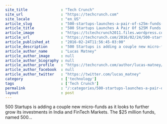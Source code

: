 ```yaml
---
site_title               : "Tech Crunch"
site_url                 : "https://techcrunch.com"
site_locale              : "en_US"
article_slug             : "500-startups-launches-a-pair-of-s25m-funds-focused-on-india-fintech"
article_title            : "500 Startups Launches A Pair Of $25M Funds Focused On India, FinTech"
article_image            : "https://tctechcrunch2011.files.wordpress.com/2015/11/money-in-india.jpg?w=764&h=400&crop=1"
article_url              : "https://techcrunch.com/2016/02/24/500-startups-launches-a-pair-of-25m-funds-focused-on-india-fintech/"
article_published_at     : "2016-02-24T11:56:45-03:00"
article_description      : "500 Startups is adding a couple new micro-funds as it looks to further grow its investments in India and FinTech Markets. The $25 million funds, named 500..."
article_author_name      : "Lucas Matney"
article_author_image     : null
article_author_biography : null
article_author_profile   : "https://techcrunch.com/author/lucas-matney/"
article_author_facebook  : null
article_author_twitter   : "https://twitter.com/lucas_matney"
category                 : ['technology']
tags                     : ['Tech Crunch']
permalink                : "/:categories/500-startups-launches-a-pair-of-s25m-funds-focused-on-india-fintech/"
layout                   : post
---
```


500 Startups is adding a couple new micro-funds as it looks to further grow its investments in India and FinTech Markets. The $25 million funds, named 500...
